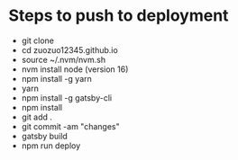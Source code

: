# Steps to push to deployment

- git clone
- cd zuozuo12345.github.io
- source ~/.nvm/nvm.sh
- nvm install node (version 16)
- npm install -g yarn
- yarn
- npm install -g gatsby-cli
- npm install
- git add .
- git commit -am "changes"
- gatsby build
- npm run deploy
